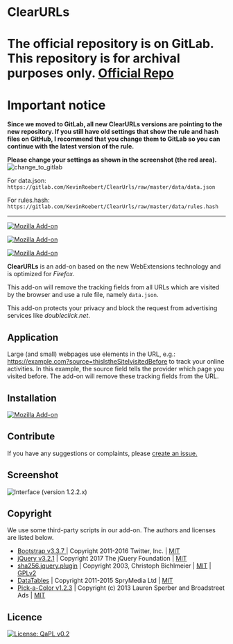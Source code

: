 # ClearURLs

# The official repository is on GitLab. This repository is for archival purposes only. [Official Repo](https://gitlab.com/KevinRoebert/ClearUrls)

# Important notice
**Since we moved to GitLab, all new ClearURLs versions are pointing to the new repository. If you still have old settings that show the rule and hash files on GitHub, I recommend that you change them to GitLab so you can continue with the latest version of the rule.**

**Please change your settings as shown in the screenshot (the red area).**
![change_to_gitlab](https://user-images.githubusercontent.com/28713602/41054757-8f0be06c-69bf-11e8-9830-0adbbcc808a2.PNG)

For data.json:
`https://gitlab.com/KevinRoebert/ClearUrls/raw/master/data/data.json`

For rules.hash:
`https://gitlab.com/KevinRoebert/ClearUrls/raw/master/data/rules.hash`

--------------------------------------------------------------------------------------------------------------------------------

[![Mozilla Add-on](https://img.shields.io/amo/v/clearurls.svg)](https://addons.mozilla.org/en-US/firefox/addon/clearurls/versions/)

[![Mozilla Add-on](https://img.shields.io/amo/stars/clearurls.svg)](https://addons.mozilla.org/en-US/firefox/addon/clearurls/reviews/)

[![Mozilla Add-on](https://img.shields.io/amo/users/clearurls.svg)](https://addons.mozilla.org/en-US/firefox/addon/clearurls/statistics/?last=30)

**ClearURLs** is an add-on based on the new WebExtensions technology and is optimized for *Firefox*.

This add-on will remove the tracking fields from all URLs which are visited by the browser and use a rule file, namely `data.json`.

This add-on protects your privacy and block the request from advertising services like *doubleclick.net*.

## Application
Large (and small) webpages use elements in the URL, e.g.: https://example.com?source=thisIstheSiteIvisitedBefore to track your online activities. In this example, the source field tells the provider which page you visited before. The add-on will remove these tracking fields from the URL.

## Installation
[![Mozilla Add-on](https://img.shields.io/amo/d/clearurls.svg)](https://addons.mozilla.org/en-US/firefox/addon/clearurls/)

## Contribute
If you have any suggestions or complaints, please [create an issue.](https://gitlab.com/KevinRoebert/ClearUrls/issues/new)

## Screenshot
![Interface (version 1.2.2.x)](https://gitlab.com/KevinRoebert/ClearUrls/raw/48b8b9e994eb2535b11106dcd766097d55b493dd/promotion/screens/Popup_v_1.2.2.8.png)

## Copyright
We use some third-party scripts in our add-on. The authors and licenses are listed below.
-   [Bootstrap v3.3.7 ](http://getbootstrap.com) |
    Copyright 2011-2016 Twitter, Inc. |
    [MIT](https://github.com/twbs/bootstrap/blob/master/LICENSE)
-   [jQuery v3.2.1](https://jquery.com/) |
    Copyright 2017 The jQuery Foundation |
    [MIT](https://jquery.org/license/)
-   [sha256.jquery.plugin](https://github.com/orsozed/sha256.jquery.plugin) |
    Copyright 2003, Christoph Bichlmeier |
    [MIT](https://raw.github.com/orsozed/JQuery-Plugins/master/license/MIT-LICENSE.txt) |
    [GPLv2](https://raw.github.com/orsozed/JQuery-Plugins/master/license/GPL-LICENSE.txt)
-   [DataTables](https://datatables.net/) |  Copyright 2011-2015 SpryMedia Ltd | [MIT](https://datatables.net/license/)
-   [Pick-a-Color v1.2.3](https://github.com/lauren/pick-a-color) | Copyright (c) 2013 Lauren Sperber and Broadstreet Ads |
    [MIT](https://github.com/lauren/pick-a-color/blob/master/LICENSE)

## Licence
[![License: QaPL v0.2](https://img.shields.io/badge/License-QaPL%20v0.2-brightgreen.svg)](https://gitlab.com/KevinRoebert/ClearUrls/blob/master/LICENSE.md)
